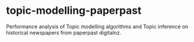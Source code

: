 # topic-modelling-paperpast
Performance analysis of Topic modelling algorithms and Topic inference on historical newspapers from paperpast digitalnz.
